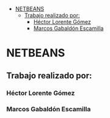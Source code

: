 - [NETBEANS](#netbeans)
  - [Trabajo realizado por:](#trabajo-realizado-por)
    - [Héctor Lorente Gómez](#h%C3%A9ctor-lorente-g%C3%B3mez)
    - [Marcos Gabaldón Escamilla](#marcos-gabald%C3%B3n-escamilla)

# NETBEANS

## Trabajo realizado por: 

### Héctor Lorente Gómez
### Marcos Gabaldón Escamilla
